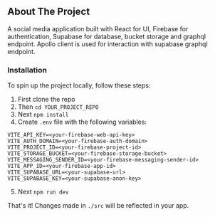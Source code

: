 <!-- ABOUT THE PROJECT -->

## About The Project

A social media application built with React for UI, Firebase for authentication, Supabase for database, bucket storage and graphql endpoint.
Apollo client is used for interaction with supabase graphql endpoint.

### Installation

To spin up the project locally, follow these steps:

1. First clone the repo
2. Then `cd YOUR_PROJECT_REPO`
3. Next `npm install`
4. Create `.env` file with the following variables:
```
VITE_API_KEY=<your-firebase-web-api-key>
VITE_AUTH_DOMAIN=<your-firebase-auth-domain>
VITE_PROJECT_ID=<your-firebase-project-id>
VITE_STORAGE_BUCKET=<your-firebase-storage-bucket>
VITE_MESSAGING_SENDER_ID=<your-firebase-messaging-sender-id>
VITE_APP_ID=<your-firebase-app-id>
VITE_SUPABASE_URL=<your-supabase-url>
VITE_SUPABASE_KEY=<your-supabase-anon-key>
```
5. Next `npm run dev`

That's it! Changes made in `./src` will be reflected in your app.